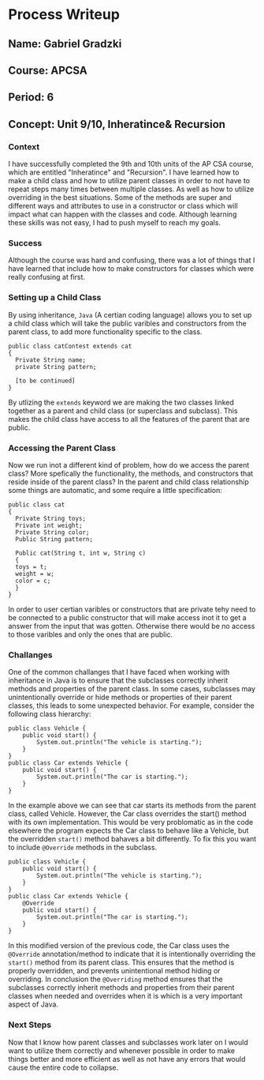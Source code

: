# Process Writeup

## Name: Gabriel Gradzki
## Course: APCSA
## Period: 6
## Concept: Unit 9/10, Inheratince& Recursion

### Context
I have successfully completed the 9th and 10th units of the AP CSA course, which are entitled "Inheratince" and "Recursion". I have learned how to make a child class and how to utilize parent classes in order to not have to repeat steps many times between multiple classes. As well as how to utilize overriding in the best situations. Some of the methods are super and different ways and attributes to use in a constructor or class which will impact what can happen with the classes and code. Although learning these skills was not easy, I had to push myself to reach my goals.

### Success 
Although the course was hard and confusing, there was a lot of things that I have learned that include how to make constructors for classes which were really confusing at first.

### Setting up a Child Class
By using inheritance, ``Java`` (A certian coding language) allows you to set up a child class which will take the public varibles and constructors from the parent class, to add more functionality specific to the class.

```
public class catContest extends cat
{
  Private String name;
  private String pattern;

  [to be continued]
}
```

By utlizing the `extends` keyword we are making the two classes linked together as a parent and child class (or superclass and subclass). This makes the child class have access to all the features of the parent that are public.

### Accessing the Parent Class
Now we run inot a different kind of problem, how do we access the parent class? More spefically the functionality, the methods, and constructors that reside inside of the parent class? In the parent and child class relationship some things are automatic, and some require a little specification: 

```
public class cat
{
  Private String toys;
  Private int weight;
  Private String color;
  Public String pattern;
  
  Public cat(String t, int w, String c)
  {
  toys = t;
  weight = w;
  color = c;
  }
}
```

In order to user certian varibles or constructors that are private tehy need to be connected to a public constructor that will make access inot it to get a answer from the input that was gotten. Otherwise there would be no access to those varibles and only the ones that are public.

### Challanges

One of the common challanges that I have faced when working with inheritance in Java is to ensure that the subclasses correctly inherit methods and properties of the parent class. In some cases, subclasses may unintentionally override or hide methods or properties of their parent classes, this leads to some unexpected behavior. For example, consider the following class hierarchy:

```
public class Vehicle {
    public void start() {
        System.out.println("The vehicle is starting.");
    }
}
public class Car extends Vehicle {
    public void start() {
        System.out.println("The car is starting.");
    }
}
```

In the example above we can see that car starts its methods from the parent class, called Vehicle. However, the Car class overrides the start() method with its own implementation. This would be very problomatic as in the code elsewhere the program expects the Car class to behave like a Vehicle, but the overridden `start()` method bahaves a bit differently. To fix this you want to include `@Override` methods in the subclass.

```
public class Vehicle {
    public void start() {
        System.out.println("The vehicle is starting.");
    }
}
public class Car extends Vehicle {
    @Override
    public void start() {
        System.out.println("The car is starting.");
    }
}
```

In this modified version of the previous code, the Car class uses the `@Override` annotation/method to indicate that it is intentionally overriding the `start()` method from its parent class. This ensures that the method is properly overridden, and prevents unintentional method hiding or overriding. In conclusion the `@Overriding` method ensures that the subclasses correctly inherit methods and properties from their parent classes when needed and overrides when it is which is a very important aspect of Java.

### Next Steps

Now that I know how parent classes and subclasses work later on I would want to utilize them correctly and whenever possible in order to make things better and more efficient as well as not have any errors that would cause the entire code to collapse.




